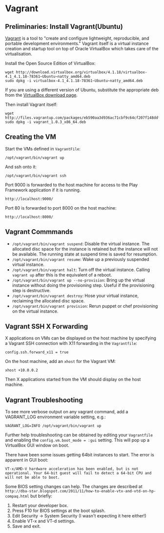 Vagrant
=======

Preliminaries: Install Vagrant(Ubuntu)
--------------------------------------
[Vagrant][vagrant] is a tool to "create and configure lightweight, reproducible,
and portable development environments." Vagrant itself is a virtual instance
creation and startup tool on top of Oracle VirtualBox which takes care of the
virtualisation.

Install the Open Source Edition of VirtualBox:

    wget http://download.virtualbox.org/virtualbox/4.1.18/virtualbox-4.1_4.1.18-78361~Ubuntu~natty_amd64.deb
    sudo dpkg -i virtualbox-4.1_4.1.18-78361~Ubuntu~natty_amd64.deb

If you are using a different version of Ubuntu, substitute the appropriate
deb from the [VirtualBox download page][virtualbox-download].

Then install Vagrant itself:

    wget http://files.vagrantup.com/packages/eb590aa3d936ac71cbf9c64cf207f148ddfc000a/vagrant_1.0.3_x86_64.deb
    sudo dpkg -i vagrant_1.0.3_x86_64.deb


Creating the VM
---------------
Start the VMs defined in `VagrantFile`:

    /opt/vagrant/bin/vagrant up

And ssh onto it:

    /opt/vagrant/bin/vagrant ssh

Port 9000 is forwarded to the host machine for access to the Play Framework
application if it is running.

    http://localhost:9000/

Port 80 is forwarded to port 8000 on the host machine:

    http://localhost:8000/


Vagrant Commmands
-----------------

* `/opt/vagrant/bin/vagrant suspend`: Disable the virtual instance. The
  allocated disc space for the instance is retained but the instance will not be
  available. The running state at suspend time is saved for resumption.
* `/opt/vagrant/bin/vagrant resume`: Wake up a previously suspended virtual
  instance.
* `/opt/vagrant/bin/vagrant halt`: Turn off the virtual instance. Calling
  `vagrant up` after this is the equivalent of a reboot.
* `/opt/vagrant/bin/vagrant up --no-provision`: Bring up the virtual instance
  without doing the provisioning step. Useful if the provisioning step is
  destructive.
* `/opt/vagrant/bin/vagrant destroy`: Hose your virtual instance, reclaiming the
  allocated disc space.
* `/opt/vagrant/bin/vagrant provision`: Rerun puppet or chef provisioning on the
  virtual instance.


Vagrant SSH X Forwarding
------------------------
X applications on VMs can be displayed on the host machine by specifying a
Vagrant SSH connection with X11 forwarding in the `Vagrantfile`:

    config.ssh.forward_x11 = true

On the host machine, add an `xhost` for the Vagrant VM:

    xhost +10.0.0.2

Then X applications started from the VM should display on the host machine.


Vagrant Troubleshooting
-----------------------

To see more verbose output on any vagrant command, add a VAGRANT_LOG environment
variable setting, e.g.:

    VAGRANT_LOG=INFO /opt/vagrant/bin/vagrant up

Further help troubleshooting can be obtained by editing your `Vagrantfile` and
enabling the `config.vm.boot_mode = :gui` setting. This will pop up a VirtualBox
GUI window on boot.

There have been some issues getting 64bit instances to start. The error is
apparent in GUI boot:

    VT-x/AMD-V hardware acceleration has been enabled, but is not
    operational. Your 64-bit guest will fail to detect a 64-bit CPU and
    will not be able to boot.

Some BIOS setting changes can help. The changes are described at
`http://dba-star.blogspot.com/2011/11/how-to-enable-vtx-and-vtd-on-hp-compaq.html`
but briefly:

1. Restart your developer box.
2. Press F10 for BIOS settings at the boot splash.
3. Edit Security -> System Security (I wasn't expecting it here either!)
4. Enable VT-x and VT-d settings.
5. Save and exit.


[vagrant]: http://vagrantup.com
[virtualbox-download]: https://www.virtualbox.org/wiki/Linux_Downloads
